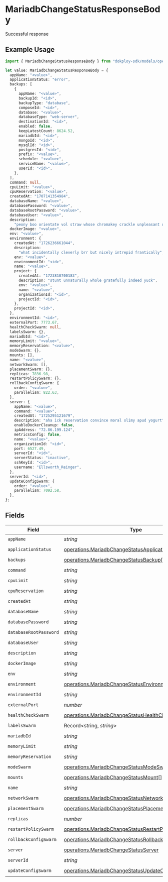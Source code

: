 # MariadbChangeStatusResponseBody

Successful response

## Example Usage

```typescript
import { MariadbChangeStatusResponseBody } from "dokploy-sdk/models/operations";

let value: MariadbChangeStatusResponseBody = {
  appName: "<value>",
  applicationStatus: "error",
  backups: [
    {
      appName: "<value>",
      backupId: "<id>",
      backupType: "database",
      composeId: "<id>",
      database: "<value>",
      databaseType: "web-server",
      destinationId: "<id>",
      enabled: false,
      keepLatestCount: 8624.52,
      mariadbId: "<id>",
      mongoId: "<id>",
      mysqlId: "<id>",
      postgresId: "<id>",
      prefix: "<value>",
      schedule: "<value>",
      serviceName: "<value>",
      userId: "<id>",
    },
  ],
  command: null,
  cpuLimit: "<value>",
  cpuReservation: "<value>",
  createdAt: "1707141354984",
  databaseName: "<value>",
  databasePassword: "<value>",
  databaseRootPassword: "<value>",
  databaseUser: "<value>",
  description:
    "peony boo orientate vol straw whose chromakey crackle unpleasant up",
  dockerImage: "<value>",
  env: "<value>",
  environment: {
    createdAt: "1726236661044",
    description:
      "what incidentally cleverly brr but nicely intrepid frantically",
    env: "<value>",
    environmentId: "<id>",
    name: "<value>",
    project: {
      createdAt: "1723810700183",
      description: "stunt unnaturally whole gratefully indeed yuck",
      env: "<value>",
      name: "<value>",
      organizationId: "<id>",
      projectId: "<id>",
    },
    projectId: "<id>",
  },
  environmentId: "<id>",
  externalPort: 7773.67,
  healthCheckSwarm: null,
  labelsSwarm: {},
  mariadbId: "<id>",
  memoryLimit: "<value>",
  memoryReservation: "<value>",
  modeSwarm: {},
  mounts: [],
  name: "<value>",
  networkSwarm: [],
  placementSwarm: {},
  replicas: 7836.98,
  restartPolicySwarm: {},
  rollbackConfigSwarm: {
    order: "<value>",
    parallelism: 822.63,
  },
  server: {
    appName: "<value>",
    command: "<value>",
    createdAt: "1725295121679",
    description: "aha ick reservation convince moral slimy apud yogurt",
    enableDockerCleanup: false,
    ipAddress: "72.86.199.124",
    metricsConfig: false,
    name: "<value>",
    organizationId: "<id>",
    port: 6527.49,
    serverId: "<id>",
    serverStatus: "inactive",
    sshKeyId: "<id>",
    username: "Ellsworth_Reinger",
  },
  serverId: "<id>",
  updateConfigSwarm: {
    order: "<value>",
    parallelism: 7092.58,
  },
};
```

## Fields

| Field                                                                                                                              | Type                                                                                                                               | Required                                                                                                                           | Description                                                                                                                        |
| ---------------------------------------------------------------------------------------------------------------------------------- | ---------------------------------------------------------------------------------------------------------------------------------- | ---------------------------------------------------------------------------------------------------------------------------------- | ---------------------------------------------------------------------------------------------------------------------------------- |
| `appName`                                                                                                                          | *string*                                                                                                                           | :heavy_check_mark:                                                                                                                 | N/A                                                                                                                                |
| `applicationStatus`                                                                                                                | [operations.MariadbChangeStatusApplicationStatusResponse](../../models/operations/mariadbchangestatusapplicationstatusresponse.md) | :heavy_check_mark:                                                                                                                 | N/A                                                                                                                                |
| `backups`                                                                                                                          | [operations.MariadbChangeStatusBackup](../../models/operations/mariadbchangestatusbackup.md)[]                                     | :heavy_check_mark:                                                                                                                 | N/A                                                                                                                                |
| `command`                                                                                                                          | *string*                                                                                                                           | :heavy_check_mark:                                                                                                                 | N/A                                                                                                                                |
| `cpuLimit`                                                                                                                         | *string*                                                                                                                           | :heavy_check_mark:                                                                                                                 | N/A                                                                                                                                |
| `cpuReservation`                                                                                                                   | *string*                                                                                                                           | :heavy_check_mark:                                                                                                                 | N/A                                                                                                                                |
| `createdAt`                                                                                                                        | *string*                                                                                                                           | :heavy_check_mark:                                                                                                                 | N/A                                                                                                                                |
| `databaseName`                                                                                                                     | *string*                                                                                                                           | :heavy_check_mark:                                                                                                                 | N/A                                                                                                                                |
| `databasePassword`                                                                                                                 | *string*                                                                                                                           | :heavy_check_mark:                                                                                                                 | N/A                                                                                                                                |
| `databaseRootPassword`                                                                                                             | *string*                                                                                                                           | :heavy_check_mark:                                                                                                                 | N/A                                                                                                                                |
| `databaseUser`                                                                                                                     | *string*                                                                                                                           | :heavy_check_mark:                                                                                                                 | N/A                                                                                                                                |
| `description`                                                                                                                      | *string*                                                                                                                           | :heavy_check_mark:                                                                                                                 | N/A                                                                                                                                |
| `dockerImage`                                                                                                                      | *string*                                                                                                                           | :heavy_check_mark:                                                                                                                 | N/A                                                                                                                                |
| `env`                                                                                                                              | *string*                                                                                                                           | :heavy_check_mark:                                                                                                                 | N/A                                                                                                                                |
| `environment`                                                                                                                      | [operations.MariadbChangeStatusEnvironment](../../models/operations/mariadbchangestatusenvironment.md)                             | :heavy_check_mark:                                                                                                                 | N/A                                                                                                                                |
| `environmentId`                                                                                                                    | *string*                                                                                                                           | :heavy_check_mark:                                                                                                                 | N/A                                                                                                                                |
| `externalPort`                                                                                                                     | *number*                                                                                                                           | :heavy_check_mark:                                                                                                                 | N/A                                                                                                                                |
| `healthCheckSwarm`                                                                                                                 | [operations.MariadbChangeStatusHealthCheckSwarm](../../models/operations/mariadbchangestatushealthcheckswarm.md)                   | :heavy_check_mark:                                                                                                                 | N/A                                                                                                                                |
| `labelsSwarm`                                                                                                                      | Record<string, *string*>                                                                                                           | :heavy_check_mark:                                                                                                                 | N/A                                                                                                                                |
| `mariadbId`                                                                                                                        | *string*                                                                                                                           | :heavy_check_mark:                                                                                                                 | N/A                                                                                                                                |
| `memoryLimit`                                                                                                                      | *string*                                                                                                                           | :heavy_check_mark:                                                                                                                 | N/A                                                                                                                                |
| `memoryReservation`                                                                                                                | *string*                                                                                                                           | :heavy_check_mark:                                                                                                                 | N/A                                                                                                                                |
| `modeSwarm`                                                                                                                        | [operations.MariadbChangeStatusModeSwarm](../../models/operations/mariadbchangestatusmodeswarm.md)                                 | :heavy_check_mark:                                                                                                                 | N/A                                                                                                                                |
| `mounts`                                                                                                                           | [operations.MariadbChangeStatusMount](../../models/operations/mariadbchangestatusmount.md)[]                                       | :heavy_check_mark:                                                                                                                 | N/A                                                                                                                                |
| `name`                                                                                                                             | *string*                                                                                                                           | :heavy_check_mark:                                                                                                                 | N/A                                                                                                                                |
| `networkSwarm`                                                                                                                     | [operations.MariadbChangeStatusNetworkSwarm](../../models/operations/mariadbchangestatusnetworkswarm.md)[]                         | :heavy_check_mark:                                                                                                                 | N/A                                                                                                                                |
| `placementSwarm`                                                                                                                   | [operations.MariadbChangeStatusPlacementSwarm](../../models/operations/mariadbchangestatusplacementswarm.md)                       | :heavy_check_mark:                                                                                                                 | N/A                                                                                                                                |
| `replicas`                                                                                                                         | *number*                                                                                                                           | :heavy_check_mark:                                                                                                                 | N/A                                                                                                                                |
| `restartPolicySwarm`                                                                                                               | [operations.MariadbChangeStatusRestartPolicySwarm](../../models/operations/mariadbchangestatusrestartpolicyswarm.md)               | :heavy_check_mark:                                                                                                                 | N/A                                                                                                                                |
| `rollbackConfigSwarm`                                                                                                              | [operations.MariadbChangeStatusRollbackConfigSwarm](../../models/operations/mariadbchangestatusrollbackconfigswarm.md)             | :heavy_check_mark:                                                                                                                 | N/A                                                                                                                                |
| `server`                                                                                                                           | [operations.MariadbChangeStatusServer](../../models/operations/mariadbchangestatusserver.md)                                       | :heavy_check_mark:                                                                                                                 | N/A                                                                                                                                |
| `serverId`                                                                                                                         | *string*                                                                                                                           | :heavy_check_mark:                                                                                                                 | N/A                                                                                                                                |
| `updateConfigSwarm`                                                                                                                | [operations.MariadbChangeStatusUpdateConfigSwarm](../../models/operations/mariadbchangestatusupdateconfigswarm.md)                 | :heavy_check_mark:                                                                                                                 | N/A                                                                                                                                |